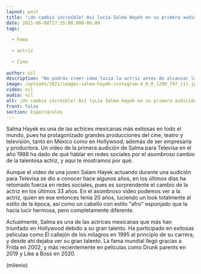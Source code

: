 ```yaml
---
layout: post
title: "¡Un cambio increíble! Así lucía Salma Hayek en su primera audición para Televisa en 1988"
date: 2021-06-08T17:35:00.000-06:00
tags:
  
  - Fama
  
  - actriz
  
  - Cine
  
author: nil
description: "No podrás creer cómo lucía la actriz antes de alcanzar la fama mundial en Hollywood. "
image: /uploads/2021/images-salma-hayek-instagram-4_0_0_1200_747_(1).jpg
video: nil
audio: nil
alt: ¡Un cambio increíble! Así lucía Salma Hayek en su primera audición para Televisa en 1988
front: false
section: Espectáculos
---
```


Salma Hayek es una de las actrices mexicanas más exitosas en todo el mundo, pues ha protagonizado grandes producciones del cine, teatro y televisión, tanto en México como en Hollywood, además de ser empresaria y productora. Un video de la primera audición de Salma para Televisa en el año 1988 ha dado de qué hablar en redes sociales por el asombroso cambio de la talentosa actriz, y aquí te mostramos por qué. 

Aunque el video de una joven Salam Hayek actuando durante una audición para Televisa se dio a conocer hace algunos años, en los últimos días ha retomado fuerza en redes sociales, pues es sorprendente el cambio de la actriz en los últimos 33 años. En el asombroso video podemos ver a la actriz, quien en ese entonces tenía 20 años, luciendo un look totalmente al estilo de la época, así como un cabello con estilo "afro" esponjado que la hacía lucir hermosa, pero completamente diferente.

Actualmente, Salma es una de las actrices mexicanas que más han triunfado en Hollywood debido a su gran talento. Ha participado en exitosas películas como El callejón de los milagros en 1995 al principio de su carrera, y desde ahí dejaba ver su gran talento.  La fama mundial llegó gracias a Frida en 2002, y más recientemente en películas como Drunk parents en 2019 y Like a Boss en 2020. 


(milenio)
